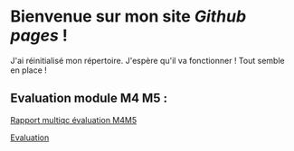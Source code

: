 # Bienvenue sur mon site *Github pages* !

J'ai réinitialisé mon répertoire. J'espère qu'il va fonctionner !
Tout semble en place !

## Evaluation module M4 M5 :

[Rapport multiqc évaluation M4M5](multiqc_report.html)

[Evaluation]( Evaluation_djarrige.html)
